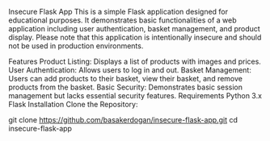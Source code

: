 Insecure Flask App
This is a simple Flask application designed for educational purposes. It demonstrates basic functionalities of a web application including user authentication, basket management, and product display. Please note that this application is intentionally insecure and should not be used in production environments.

Features
Product Listing: Displays a list of products with images and prices.
User Authentication: Allows users to log in and out.
Basket Management: Users can add products to their basket, view their basket, and remove products from the basket.
Basic Security: Demonstrates basic session management but lacks essential security features.
Requirements
Python 3.x
Flask
Installation
Clone the Repository:

git clone https://github.com/basakerdogan/insecure-flask-app.git
cd insecure-flask-app
